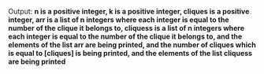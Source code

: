 Output: **n is a positive integer, k is a positive integer, cliques is a positive integer, arr is a list of n integers where each integer is equal to the number of the clique it belongs to, cliquess is a list of n integers where each integer is equal to the number of the clique it belongs to, and the elements of the list arr are being printed, and the number of cliques which is equal to [cliques] is being printed, and the elements of the list cliquess are being printed**